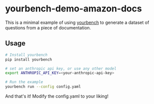 # yourbench-demo-amazon-docs

This is a minimal example of using [yourbench](https://github.com/huggingface/yourbench) to generate a dataset of questions from a piece of documentation.

## Usage

```bash
# Install yourbench
pip install yourbench

# set an anthropic api key, or use any other model
export ANTHROPIC_API_KEY=<your-anthropic-api-key>

# Run the example
yourbench run --config config.yaml
```

And that's it! Modify the config.yaml to your liking!
